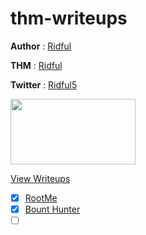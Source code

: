 # thm-writeups

**Author** : [Ridful](../../../)

**THM** : [Ridful](https://tryhackme.com/p/Ridful)

**Twitter** : [Ridful5](https://twitter.com/Ridful5)

<img src="https://assets.tryhackme.com/img/THMlogo.png" width="200" height="105">

[View Writeups](../../)
- [x] [RootMe](../../tree/main/RootMe)
- [x] [Bount Hunter](../../tree/main/cowboyhacker)
- [ ] [](../../)
